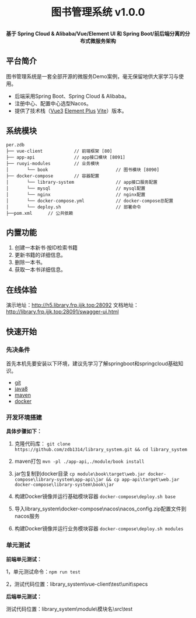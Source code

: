 
<h1 align="center" style="margin: 30px 0 30px; font-weight: bold;">图书管理系统 v1.0.0</h1>
<h4 align="center">基于 Spring Cloud & Alibaba/Vue/Element UI 和 Spring Boot/前后端分离的分布式微服务架构</h4>


## 平台简介

图书管理系统是一套全部开源的微服务Demo案例，毫无保留地供大家学习与使用。

* 后端采用Spring Boot、Spring Cloud & Alibaba。
* 注册中心、配置中心选型Nacos。
* 提供了技术栈（[Vue3](https://v3.cn.vuejs.org) [Element Plus](https://element-plus.org/zh-CN) [Vite](https://cn.vitejs.dev)）版本。

## 系统模块

~~~
per.zdb
├── vue-client            // 前端框架 [80]
├── app-api               // app接口模块 [8091]
├── ruoyi-modules         // 业务模块
│       └── book                          // 图书模块 [8090]
├── docker-compose        // 容器配置
│       └── library-system                // app接口服务配置
│       └── mysql                         // mysql配置
│       └── nginx                         // nginx配置
│       └── docker-compose.yml            // docker-compose总配置
│       └── deploy.sh                     // 部署命令
├──pom.xml      // 公共依赖
~~~


## 内置功能

1.  创建一本新书·按ID检索书籍
2.  更新书籍的详细信息。
3.  删除一本书。
4.  获取一本书详细信息。

## 在线体验

演示地址：http://h5.library.frp.ijjk.top:28092
文档地址：http://library.frp.ijjk.top:28091/swagger-ui.html

## 快速开始

### 先决条件

首先本机先要安装以下环境，建议先学习了解springboot和springcloud基础知识。

- [git](https://git-scm.com/)
- [java8](http://www.oracle.com/technetwork/java/javase/downloads/index.html)
- [maven](http://maven.apache.org/)
- [docker](http://www.docker.com/)

### 开发环境搭建

**具体步骤如下：**

1. 克隆代码库：
`git clone https://github.com/zdb1314/library_system.git && cd library_system`

2. maven打包
`mvn -pl ./app-api,./module/book install`

3. jar包复制到docker目录
`cp module\book\target\web.jar docker-compose\library-system\app-api\jar && cp app-api\target\web.jar docker-compose\library-system\book\jar`

4. 构建Docker镜像并运行基础模块容器
`docker-compose\deploy.sh base `

5. 导入library_system\docker-compose\nacos\nacos_config.zip配置文件到nacos服务

6. 构建Docker镜像并运行业务模块容器
`docker-compose\deploy.sh modules`

### 单元测试
**前端单元测试：**

1，单元测试命令：`npm run test`

2，测试代码位置：library_system\vue-client\test\unit\specs

**后端单元测试：**

测试代码位置：library_system\module\模块名\src\test
